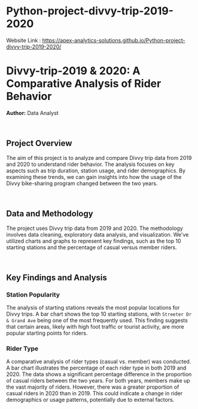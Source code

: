 # Python-project-divvy-trip-2019-2020
Website Link : https://apex-analytics-solutions.github.io/Python-project-divvy-trip-2019-2020/

  <h1>Divvy-trip-2019 & 2020: A Comparative Analysis of Rider Behavior</h1>
  <p><strong>Author:</strong> Data Analyst</p>

  <br>

  <h2>Project Overview</h2>
  <p>The aim of this project is to analyze and compare Divvy trip data from 2019 and 2020 to understand rider behavior. The analysis focuses on key aspects such as trip duration, station usage, and rider demographics. By examining these trends, we can gain insights into how the usage of the Divvy bike-sharing program changed between the two years.</p>

  <br>

  <h2>Data and Methodology</h2>
  <p>The project uses Divvy trip data from 2019 and 2020. The methodology involves data cleaning, exploratory data analysis, and visualization. We've utilized charts and graphs to represent key findings, such as the top 10 starting stations and the percentage of casual versus member riders.</p>
  
  <br>

  <h2>Key Findings and Analysis</h2>
  
  <h3>Station Popularity</h3>
  <p>The analysis of starting stations reveals the most popular locations for Divvy trips. A bar chart shows the top 10 starting stations, with <code>Streeter Dr & Grand Ave</code> being one of the most frequently used. This finding suggests that certain areas, likely with high foot traffic or tourist activity, are more popular starting points for riders.</p>
  
  <h3>Rider Type</h3>
  <p>A comparative analysis of rider types (casual vs. member) was conducted. A bar chart illustrates the percentage of each rider type in both 2019 and 2020. The data shows a significant percentage difference in the proportion of casual riders between the two years. For both years, members make up the vast majority of riders. However, there was a greater proportion of casual riders in 2020 than in 2019. This could indicate a change in rider demographics or usage patterns, potentially due to external factors.</p>

